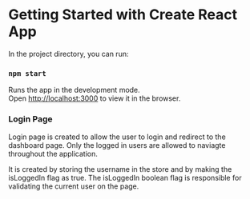 # Getting Started with Create React App

In the project directory, you can run:

### `npm start`

Runs the app in the development mode.\
Open [http://localhost:3000](http://localhost:3000) to view it in the browser.

### Login Page

Login page is created to allow the user to login and redirect to the dashboard page.
Only the logged in users are allowed to naviagte throughout the application.

It is created by storing the username in the store and by making the isLoggedIn flag as true.
The isLoggedIn boolean flag is responsible for validating the current user on the page.

